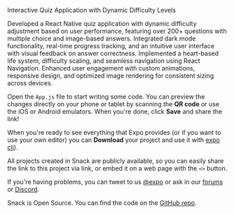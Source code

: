 Interactive Quiz Application with Dynamic Difficulty Levels

Developed a React Native quiz application with dynamic difficulty adjustment based on user performance, featuring over 200+ questions with multiple choice and image-based answers.
Integrated dark mode functionality, real-time progress tracking, and an intuitive user interface with visual feedback on answer correctness.
Implemented a heart-based life system, difficulty scaling, and seamless navigation using React Navigation.
Enhanced user engagement with custom animations, responsive design, and optimized image rendering for consistent sizing across devices.


Open the `App.js` file to start writing some code. You can preview the changes directly on your phone or tablet by scanning the **QR code** or use the iOS or Android emulators. When you're done, click **Save** and share the link!

When you're ready to see everything that Expo provides (or if you want to use your own editor) you can **Download** your project and use it with [expo cli](https://docs.expo.dev/get-started/installation/#expo-cli)).

All projects created in Snack are publicly available, so you can easily share the link to this project via link, or embed it on a web page with the `<>` button.

If you're having problems, you can tweet to us [@expo](https://twitter.com/expo) or ask in our [forums](https://forums.expo.dev/c/expo-dev-tools/61) or [Discord](https://chat.expo.dev/).

Snack is Open Source. You can find the code on the [GitHub repo](https://github.com/expo/snack).
